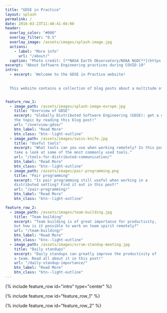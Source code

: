 ```yaml
---
title: "GDSE in Practice"
layout: splash
permalink: /
date: 2016-03-23T11:48:41-04:00
header:
  overlay_color: "#000"
  overlay_filter: "0.5"
  overlay_image: /assets/images/splash-image.jpg
  actions:
    - label: "More info"
      url: "/about/"
  caption: "Photo credit: [**NASA Earth Observatory/NOAA NGDC**](https://www.nasa.gov/mission_pages/NPP/news/earth-at-night.html)"
excerpt: "About Software Engineering practices during COVID-19"
intro: 
  - excerpt: 'Welcome to the GDSE in Practice website! 
  
  
  This website contains a collection of blog posts about a multitude of topics. The posts can be found below and can be read in any order, just pick the ones you like. Enjoy the read and good luck with implementing GDSE in Practice!'


feature_row_1:
  - image_path: /assets/images/splash-image-europe.jpg
    title: "Overview of GDSE"
    excerpt: "Globally Distributed Software Engineering (GDSE): get a quickstart on
    the topic by reading this blog post!"
    url: "/overview-gdse/"
    btn_label: "Read More"
    btn_class: "btn--light-outline"
  - image_path: /assets/images/swiss-knife.jpg
    title: "Useful tools"
    excerpt: "What tools can you use when working remotely? In this post we 
    take a look at some of the most commonly used tools."
    url: "/tools-for-distributed-communication/"
    btn_label: "Read More"
    btn_class: "btn--light-outline"
  - image_path: /assets/images/pair-programming.png
    title: "Pair programming"
    excerpt: "Is pair programming still useful when working in a 
    distributed setting? Find it out in this post!"
    url: "/pair-programming/"
    btn_label: "Read More"
    btn_class: "btn--light-outline"

feature_row_2:
  - image_path: /assets/images/team-building.jpg
    title: "Team building"
    excerpt: "Team building is of great importance for productivity,
    but how is it possible to work on team spirit remotely?"
    url: "/team-building/"
    btn_label: "Read More"
    btn_class: "btn--light-outline"
  - image_path: /assets/images/scrum-standup-meeting.jpg
    title: "Daily standups"
    excerpt: "Daily standups can greatly improve the productivity of
    a team. Read all about it in this post!"
    url: "/daily-standup-importance/"
    btn_label: "Read More"
    btn_class: "btn--light-outline"
---
```


{% include feature_row id="intro" type="center" %}

{% include feature_row id="feature_row_1" %}

{% include feature_row id="feature_row_2" %}